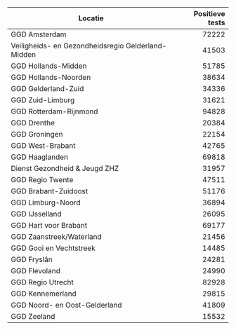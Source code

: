| Locatie | Positieve tests |
|---------|----------------:|
| GGD Amsterdam                            | 72222 |
| Veiligheids- en Gezondheidsregio Gelderland-Midden | 41503 |
| GGD Hollands-Midden                      | 51785 |
| GGD Hollands-Noorden                     | 38634 |
| GGD Gelderland-Zuid                      | 34336 |
| GGD Zuid-Limburg                         | 31621 |
| GGD Rotterdam-Rijnmond                   | 94828 |
| GGD Drenthe                              | 20384 |
| GGD Groningen                            | 22154 |
| GGD West-Brabant                         | 42765 |
| GGD Haaglanden                           | 69818 |
| Dienst Gezondheid & Jeugd ZHZ            | 31957 |
| GGD Regio Twente                         | 47511 |
| GGD Brabant-Zuidoost                     | 51176 |
| GGD Limburg-Noord                        | 36894 |
| GGD IJsselland                           | 26095 |
| GGD Hart voor Brabant                    | 69177 |
| GGD Zaanstreek/Waterland                 | 21456 |
| GGD Gooi en Vechtstreek                  | 14485 |
| GGD Fryslân                              | 24281 |
| GGD Flevoland                            | 24990 |
| GGD Regio Utrecht                        | 82928 |
| GGD Kennemerland                         | 29815 |
| GGD Noord- en Oost-Gelderland            | 41809 |
| GGD Zeeland                              | 15532 |
